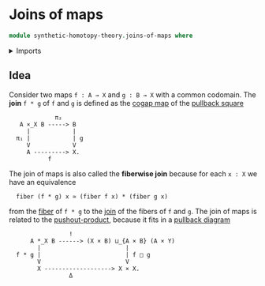 # Joins of maps

```agda
module synthetic-homotopy-theory.joins-of-maps where
```

<details><summary>Imports</summary>

```agda

```

</details>

## Idea

Consider two maps `f : A → X` and `g : B → X` with a common codomain. The **join** `f * g` of `f` and `g` is defined as the [cogap map](synthetic-homotopy-theory.pushouts.md) of the [pullback square](foundation.pullbacks.md)

```text
             π₂
   A ×_X B -----> B
     |            |
  π₁ |            | g
     V            V
     A ---------> X.
           f
```

The join of maps is also called the **fiberwise join** because for each `x : X` we have an equivalence

```text
  fiber (f * g) x ≃ (fiber f x) * (fiber g x)
```

from the [fiber](foundation-core.fibers-of-maps.md) of `f * g` to the [join](synthetic-homotopy-theory.joins-of-types.md) of the fibers of `f` and `g`.  The join of maps is related to the [pushout-product](synthetic-homotopy-theory.pushout-products.md), because it fits in a [pullback diagram](foundation.pullback-squares.md)

```text
                 !
      A *_X B ------> (X × B) ⊔_{A × B} (A × Y)
        |                        |
  f * g |                        | f □ g
        V                        V
        X -------------------> X × X.
                 Δ
```

